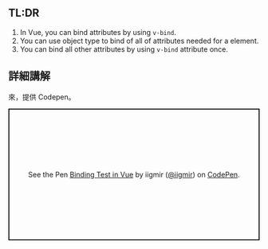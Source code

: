 ## TL:DR

1. In Vue, you can bind attributes by using `v-bind`.
2. You can use object type to bind of all of attributes needed for a element.
3. You can bind all other attributes by using `v-bind` attribute once.

## 詳細講解

來，提供 Codepen。

<p class="codepen" data-height="265" data-theme-id="0" data-default-tab="html,result" data-user="iigmir" data-slug-hash="BaBGOOX" style="height: 265px; box-sizing: border-box; display: flex; align-items: center; justify-content: center; border: 2px solid; margin: 1em 0; padding: 1em;" data-pen-title="Binding Test in Vue">
  <span>See the Pen <a href="https://codepen.io/iigmir/pen/BaBGOOX/">
  Binding Test in Vue</a> by iigmir (<a href="https://codepen.io/iigmir">@iigmir</a>)
  on <a href="https://codepen.io">CodePen</a>.</span>
</p>
<script async src="https://static.codepen.io/assets/embed/ei.js"></script>
